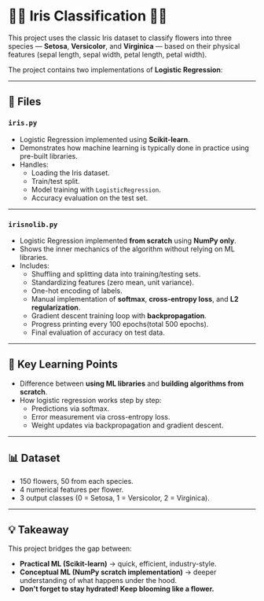 # 🌸🐼 Iris Classification 🌼✨

This project uses the classic Iris dataset to classify flowers into three species — **Setosa**, **Versicolor**, and **Virginica** — based on their physical features (sepal length, sepal width, petal length, petal width).

The project contains two implementations of **Logistic Regression**:

---

## 📂 Files

### `iris.py`
- Logistic Regression implemented using **Scikit-learn**.  
- Demonstrates how machine learning is typically done in practice using pre-built libraries.  
- Handles:
  - Loading the Iris dataset.
  - Train/test split.
  - Model training with `LogisticRegression`.
  - Accuracy evaluation on the test set.

---

### `irisnolib.py`
- Logistic Regression implemented **from scratch** using **NumPy only**.  
- Shows the inner mechanics of the algorithm without relying on ML libraries.  
- Includes:
  - Shuffling and splitting data into training/testing sets.
  - Standardizing features (zero mean, unit variance).
  - One-hot encoding of labels.
  - Manual implementation of **softmax**, **cross-entropy loss**, and **L2 regularization**.
  - Gradient descent training loop with **backpropagation**.
  - Progress printing every 100 epochs(total 500 epochs).
  - Final evaluation of accuracy on test data.

---

## 🧠 Key Learning Points
- Difference between **using ML libraries** and **building algorithms from scratch**.  
- How logistic regression works step by step:
  - Predictions via softmax.  
  - Error measurement via cross-entropy loss.  
  - Weight updates via backpropagation and gradient descent.  

---

## 📊 Dataset
- 150 flowers, 50 from each species.  
- 4 numerical features per flower.  
- 3 output classes (0 = Setosa, 1 = Versicolor, 2 = Virginica).  

---

## 💡 Takeaway
This project bridges the gap between:
- **Practical ML (Scikit-learn)** → quick, efficient, industry-style.  
- **Conceptual ML (NumPy scratch implementation)** → deeper understanding of what happens under the hood.
- **Don't forget to stay hydrated! Keep blooming like a flower.**
